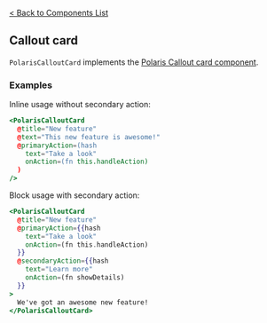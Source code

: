 [< Back to Components List](../README.md#components)

## Callout card

`PolarisCalloutCard` implements the [Polaris Callout card component](https://polaris.shopify.com/components/structure/callout-card).

### Examples

Inline usage without secondary action:

```hbs
<PolarisCalloutCard
  @title="New feature"
  @text="This new feature is awesome!"
  @primaryAction=(hash
    text="Take a look"
    onAction=(fn this.handleAction)
  )
/>
```

Block usage with secondary action:

```hbs
<PolarisCalloutCard
  @title="New feature"
  @primaryAction={{hash
    text="Take a look"
    onAction=(fn this.handleAction)
  }}
  @secondaryAction={{hash
    text="Learn more"
    onAction=(fn showDetails)
  }}
>
  We've got an awesome new feature!
</PolarisCalloutCard>
```
